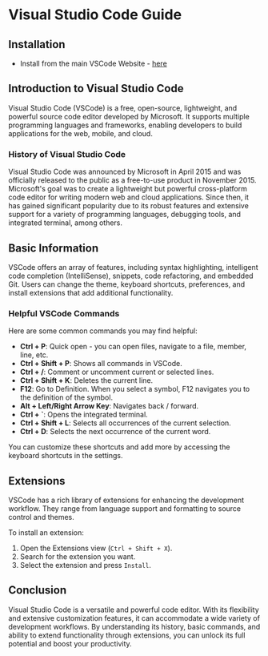 # Visual Studio Code Guide

## Installation
* Install from the main VSCode Website - [here](https://code.visualstudio.com)

## Introduction to Visual Studio Code

Visual Studio Code (VSCode) is a free, open-source, lightweight, and powerful source code editor developed by Microsoft. It supports multiple programming languages and frameworks, enabling developers to build applications for the web, mobile, and cloud.

### History of Visual Studio Code

Visual Studio Code was announced by Microsoft in April 2015 and was officially released to the public as a free-to-use product in November 2015. Microsoft's goal was to create a lightweight but powerful cross-platform code editor for writing modern web and cloud applications. Since then, it has gained significant popularity due to its robust features and extensive support for a variety of programming languages, debugging tools, and integrated terminal, among others.

## Basic Information

VSCode offers an array of features, including syntax highlighting, intelligent code completion (IntelliSense), snippets, code refactoring, and embedded Git. Users can change the theme, keyboard shortcuts, preferences, and install extensions that add additional functionality.

### Helpful VSCode Commands

Here are some common commands you may find helpful:

- **Ctrl + P**: Quick open - you can open files, navigate to a file, member, line, etc.
- **Ctrl + Shift + P**: Shows all commands in VSCode.
- **Ctrl + /**: Comment or uncomment current or selected lines.
- **Ctrl + Shift + K**: Deletes the current line.
- **F12**: Go to Definition. When you select a symbol, F12 navigates you to the definition of the symbol.
- **Alt + Left/Right Arrow Key**: Navigates back / forward.
- **Ctrl + `**: Opens the integrated terminal.
- **Ctrl + Shift + L**: Selects all occurrences of the current selection.
- **Ctrl + D**: Selects the next occurrence of the current word.

You can customize these shortcuts and add more by accessing the keyboard shortcuts in the settings.

## Extensions

VSCode has a rich library of extensions for enhancing the development workflow. They range from language support and formatting to source control and themes.

To install an extension:

1. Open the Extensions view (`Ctrl + Shift + X`).
2. Search for the extension you want.
3. Select the extension and press `Install`.

## Conclusion

Visual Studio Code is a versatile and powerful code editor. With its flexibility and extensive customization features, it can accommodate a wide variety of development workflows. By understanding its history, basic commands, and ability to extend functionality through extensions, you can unlock its full potential and boost your productivity.
